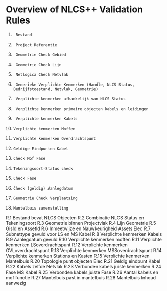 # Overview of NLCS++ Validation Rules
1.		Bestand
2.		Project Referentie
3.		Geometrie Check Gebied
4.		Geometrie Check Lijn
5.		Netlogica Check Netvlak
6.		Generieke Verplichte Kenmerken (Handle, NLCS Status, Bedrijfstoestand, Netvlak, Geometrie)
7.		Verplichte kenmerken afhankelijk van NLCS Status
8.		Verplichte kenmerken primaire objecten kabels en leidingen
9.		Verplichte kenmerken Kabels
10.		Verplichte kenmerken Moffen
11.		Verplichte kenmerken Overdrachtspunt
12.		Geldige Eindpunten Kabel
13.		Check Mof Fase
14.		Tekeningsoort-Status check
15.		Check Fase
16.		Check (geldig) Aanlegdatum
17.		Geometrie Check Verplaatsing
18.		Mantelbuis samenstelling

R.1		Bestand bevat NLCS Objecten
R.2		Combinatie NLCS Status en Tekeningsoort
R.3		Geometrie binnen Projectvlak
R.4		Lijn Geometrie
R.5		GisId en AssetId
R.6		Inmeetwijze en Nauwkeurigheid Assets Elec
R.7		Subnettype gevuld voor LS en MS Kabel
R.8		Verplichte kenmerken Kabels
R.9		Aanlegdatum gevuld
R.10	Verplichte kenmerken moffen	
R.11	Verplichte kenmerken LSoverdrachtspunt
R.12	Verplichte kenmerken OVLoverdrachtspunt
R.13	Verplichte kenmerken MSSoverdrachtspunt
R.14	Verplichte kenmerken Stations en Kasten
R.15	Verplichte kenmerken Mantelbuis
R.20	Topologie punt objecten Elec
R.21	Geldig eindpunt Kabel
R.22	Kabels zelfde Netvlak
R.23	Verbonden kabels juiste kenmerken
R.24	Fase MS Kabel
R.25	Verbonden kabels juiste Fase
R.26	Aantal kabels en mof functie
R.27	Mantelbuis past in mantelbuis
R.28	Mantelbuis Inhoud aanwezig
